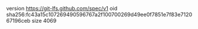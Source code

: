 version https://git-lfs.github.com/spec/v1
oid sha256:fc43a15c107269490596767a2f100700269d49ee0f7851e7f83e712067196ceb
size 4069
